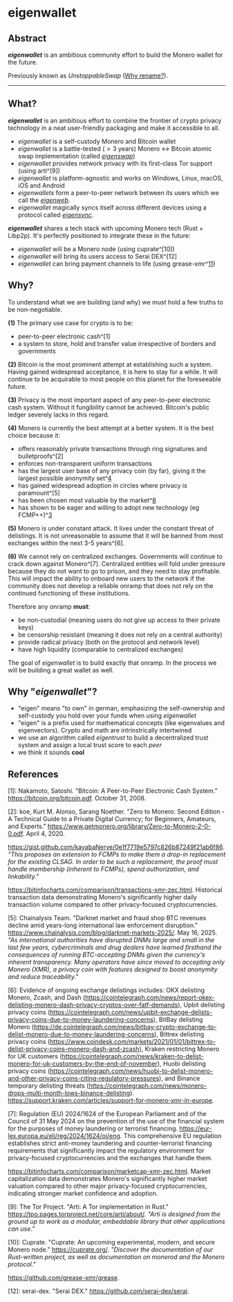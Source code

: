 # **eigenwallet**

## Abstract

**_eigenwallet_** is an ambitious community effort to build the Monero wallet
for the future.

Previously known as _UnstoppableSwap_ ([Why rename?](rename.html)).

---

## What?

**_eigenwallet_** is an ambitious effort to combine the frontier of crypto
privacy technology in a neat user-friendly packaging and make it accessible to
all.

- _eigenwallet_ is a self-custody Monero and Bitcoin wallet
- _eigenwallet_ is a battle-tested ($>3$ years) Monero $\leftrightarrow$ Bitcoin
  atomic swap implementation (called [_eigenswap_](eigenswap.html))
- _eigenwallet_ provides network privacy with its first-class Tor support (using
  arti^[9])
- _eigenwallet_ is platform-agnostic and works on Windows, Linux, macOS, iOS and
  Android
- _eigenwallets_ form a peer-to-peer network between its users which we call the
  [_eigenweb_](eigenweb.html).
- _eigenwallet_ magically syncs itself across different devices using a protocol
  called [_eigensync_](eigensync.html).

**_eigenwallet_** shares a tech stack with upcoming Monero tech (Rust + Libp2p).
It's perfectly positioned to integrate these in the future:

- _eigenwallet_ will be a Monero node (using cuprate^[10])
- _eigenwallet_ will bring its users access to Serai DEX^[12]
- _eigenwallet_ can bring payment channels to life (using grease-xmr^[11])

## Why?

To understand what we are building (and why) we must hold a few truths to be
non-negotiable.

**(1)** The primary use case for crypto is to be:

- peer-to-peer electronic cash^[1]
- a system to store, hold and transfer value irrespective of borders and
  governments

**(2)** Bitcoin is the most prominent attempt at establishing such a system.
Having gained widespread acceptance, it is here to stay for a while. It will
continue to be acquirable to most people on this planet for the foreseeable
future.

**(3)** Privacy is the most important aspect of any peer-to-peer electronic cash
system. Without it fungibility cannot be achieved. Bitcoin's public ledger
severely lacks in this regard.

**(4)** Monero is currently the best attempt at a better system. It is the best
choice because it:

- offers reasonably private transactions through ring signatures and
  bulletproofs^[2]
- enforces non-transparent uniform transactions
- has the largest user base of any privacy coin (by far), giving it the largest
  possible anonymity set^[4]
- has gained widespread adoption in circles where privacy is paramount^[5]
- has been chosen most valuable by the market^[8]
- has shown to be eager and willing to adopt new technology (eg FCMP++)^[3]

**(5)** Monero is under constant attack. It lives under the constant threat of
delistings. It is not unreasonable to assume that it will be banned from most
exchanges within the next 3-5 years^[6].

**(6)** We cannot rely on centralized exchanges. Governments will continue to
crack down against Monero^[7]. Centralized entities will fold under pressure
because they do not want to go to prison, and they need to stay profitable. This
will impact the ability to onboard new users to the network if the community
does not develop a reliable onramp that does not rely on the continued
functioning of these institutions.

Therefore any onramp **must**:

- be non-custodial (meaning users do not give up access to their private keys)
- be censorship resistant (meaning it does not rely on a central authority)
- provide radical privacy (both on the protocol and network level)
- have high liquidity (comparable to centralized exchanges)

The goal of _eigenwallet_ is to build exactly that onramp. In the process we
will be building a great wallet as well.

## Why "_eigenwallet_"?

- "eigen" means "to own" in german, emphasizing the self-ownership and
  self-custody you hold over your funds when using _eigenwallet_
- "eigen" is a prefix used for mathematical concepts (like eigenvalues and
  eigenvectors). Crypto and math are intrinstrically intertwined
- we use an algorithm called _eigentrust_ to build a decentralized trust system
  and assign a local trust score to each _peer_
- we think it sounds **cool**

## References

[1]: Nakamoto, Satoshi. "Bitcoin: A Peer-to-Peer Electronic Cash System."
https://bitcoin.org/bitcoin.pdf. October 31, 2008.

[2]: koe, Kurt M. Alonso, Sarang Noether. "Zero to Monero: Second Edition - A
Technical Guide to a Private Digital Currency; for Beginners, Amateurs, and
Experts." https://www.getmonero.org/library/Zero-to-Monero-2-0-0.pdf. April
4, 2020.

[3]: kayabaNerve. 'Full-Chain Membership Proofs + Spend Authorization +
Linkability.'
<a href="https://gist.github.com/kayabaNerve/0e1f7719e5797c826b87249f21ab6f86" style="line-break: anywhere">https://gist.github.com/kayabaNerve/0e1f7719e5797c826b87249f21ab6f86</a>. _"This
proposes an extension to FCMPs to make them a drop-in replacement for the
existing CLSAG. In order to be such a replacement, the proof must handle
membership (inherent to FCMPs), spend authorization, and linkability."_

[4]: BitInfoCharts. 'Monero, Zcash Transactions historical chart - Number of
transactions in blockchain per day.'
https://bitinfocharts.com/comparison/transactions-xmr-zec.html. Historical
transaction data demonstrating Monero's significantly higher daily transaction
volume compared to other privacy-focused cryptocurrencies.

[5]: Chainalysis Team. "Darknet market and fraud shop BTC revenues decline amid
years-long international law enforcement disruption."
https://www.chainalysis.com/blog/darknet-markets-2025/. May 16, 2025. _"As
international authorities have disrupted DNMs large and small in the last few
years, cybercriminals and drug dealers have learned firsthand the consequences
of running BTC-accepting DNMs given the currency's inherent transparency. Many
operators have since moved to accepting only Monero (XMR), a privacy coin with
features designed to boost anonymity and reduce traceability."_

[6]: Evidence of ongoing exchange delistings includes: OKX delisting Monero,
Zcash, and Dash
(https://cointelegraph.com/news/report-okex-delisting-monero-dash-privacy-cryptos-over-fatf-demands),
Upbit delisting privacy coins
(https://cointelegraph.com/news/upbit-exchange-delists-privacy-coins-due-to-money-laundering-concerns),
BitBay delisting Monero
(https://de.cointelegraph.com/news/bitbay-crypto-exchange-to-delist-monero-due-to-money-laundering-concerns),
Bittrex delisting privacy coins
(https://www.coindesk.com/markets/2021/01/01/bittrex-to-delist-privacy-coins-monero-dash-and-zcash),
Kraken restricting Monero for UK customers
(https://cointelegraph.com/news/kraken-to-delist-monero-for-uk-customers-by-the-end-of-november),
Huobi delisting privacy coins
(https://cointelegraph.com/news/huobi-to-delist-monero-and-other-privacy-coins-citing-regulatory-pressures),
and Binance temporary delisting threats
(https://cointelegraph.com/news/monero-drops-multi-month-lows-binance-delisting).
https://support.kraken.com/articles/support-for-monero-xmr-in-europe.

[7]: Regulation (EU) 2024/1624 of the European Parliament and of the Council of
31 May 2024 on the prevention of the use of the financial system for the
purposes of money laundering or terrorist financing.
https://eur-lex.europa.eu/eli/reg/2024/1624/oj/eng. This comprehensive EU
regulation establishes strict anti-money laundering and counter-terrorist
financing requirements that significantly impact the regulatory environment for
privacy-focused cryptocurrencies and the exchanges that handle them.

[8]: BitInfoCharts. 'Monero, Zcash Market Capitalization historical chart.'

https://bitinfocharts.com/comparison/marketcap-xmr-zec.html. Market
capitalization data demonstrates Monero's significantly higher market valuation
compared to other major privacy-focused cryptocurrencies, indicating stronger
market confidence and adoption.

[9]: The Tor Project. "Arti: A Tor implementation in Rust."
https://tpo.pages.torproject.net/core/arti/about/. _"Arti is designed from the
ground up to work as a modular, embeddable library that other applications can
use."_

[10]: Cuprate. "Cuprate: An upcoming experimental, modern, and secure Monero
node." https://cuprate.org/. _"Discover the documentation of our Rust-written
project, as well as documentation on monerod and the Monero protocol."_

[11]: grease-xmr. "Payment channels for Monero."
https://github.com/grease-xmr/grease.

[12]: serai-dex. "Serai DEX." https://github.com/serai-dex/serai.
